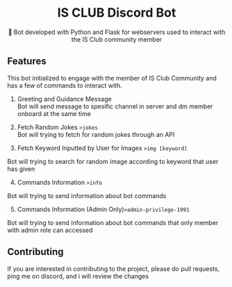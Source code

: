 <div align="center">
  <h1>IS CLUB Discord Bot</h1>
  <p>🤖 Bot developed with Python and Flask for webservers used to interact with the IS Club community member</p>
</div>

## Features
This bot initialized to engage with the member of IS Club Community and has a few of commands to interact with.

1. Greeting and Guidance Message  
Bot will send message to spesific channel in server and dm member onboard at the same time

2. Fetch Random Jokes `>jokes`  
Bot will trying to fetch for random jokes through an API

3. Fetch Keyword Inputted by User for Images `>img [keyword]`

Bot will trying to search for random image according to keyword that user has given

4. Commands Information `>info`

Bot will trying to send information about bot commands

5. Commands Information (Admin Only)`>admin-privilege-1991`

Bot will trying to send information about bot commands that only member with admin role can accessed

## Contributing
If you are interested in contributing to the project, please do pull requests, ping me on discord, and i will review the changes